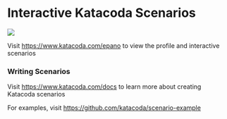 # Interactive Katacoda Scenarios

[![](http://shields.katacoda.com/katacoda/epano/count.svg)](https://www.katacoda.com/epano "Get your profile on Katacoda.com")

Visit https://www.katacoda.com/epano to view the profile and interactive scenarios

### Writing Scenarios
Visit https://www.katacoda.com/docs to learn more about creating Katacoda scenarios

For examples, visit https://github.com/katacoda/scenario-example
